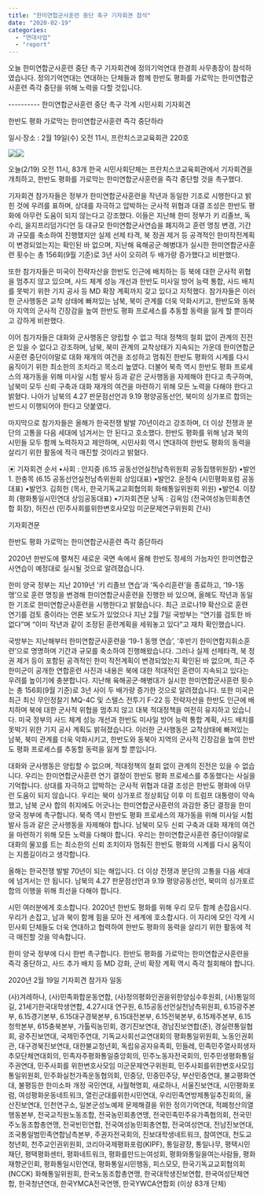 ```yaml
---
title: "한미연합군사훈련 중단 촉구 기자회견 참석"
date: "2020-02-19"
categories: 
  - "연대사업"
  - "report"
---
```


오늘 한미연합군사훈련 중단 촉구 기자회견에 정의기억연대 한경희 사무총장이 참석하였습니다. 정의기억연대는 연대하는 단체들과 함께 한반도 평화를 가로막는 한미연합군사훈련 즉각 중단을 위해 노력을 다할 것입니다.

\---------- 한미연합군사훈련 중단 촉구 각계 시민사회 기자회견

한반도 평화 가로막는 한미연합군사훈련 즉각 중단하라

일시·장소 : 2월 19일(수) 오전 11시, 프란치스코교육회관 220호

![](http://womenandwar.net/kr/wp-content/uploads/2020/02/0219_기자회견_작은사진.jpg)![](http://womenandwar.net/kr/wp-content/uploads/2020/02/photo_2020-02-19_11-09-19.jpg)

오늘(2/19) 오전 11시, 83개 한국 시민사회단체는 프란치스코교육회관에서 기자회견을 개최하고, 한반도 평화를 가로막는 한미연합군사훈련을 즉각 중단할 것을 촉구했다.

기자회견 참가자들은 정부가 한미연합군사훈련을 작년과 동일한 기조로 시행한다고 밝힌 것에 우려를 표하며, 상대를 자극하고 압박하는 군사적 위협과 대결 조성은 한반도 평화에 아무런 도움이 되지 않는다고 강조했다. 이들은 지난해 한미 정부가 키 리졸브, 독수리, 을지프리덤가디언 등 대규모 한미연합군사연습을 폐지하고 훈련 명칭 변경, 기간과 규모를 축소하여 진행했지만 실제 선제 타격, 북 정권 제거 등 공격적인 한미작전계획이 변경되었는지는 확인된 바 없으며, 지난해 육해공군·해병대가 실시한 한미연합군사훈련 횟수는 총 156회(9월 기준)로 3년 사이 오히려 두 배가량 증가했다고 비판했다.

또한 참가자들은 미국이 전략자산을 한반도 인근에 배치하는 등 북에 대한 군사적 위협을 멈추지 않고 있으며, 사드 체계 성능 개선과 한반도 미사일 방어 능력 통합, 사드 배치를 못박기 위한 기지 공사 등 MD 확장 계획까지 갖고 있다고 지적했다. 참가자들은 이러한 군사행동은 교착 상태에 빠져있는 남북, 북미 관계를 더욱 악화시키고, 한반도와 동북아 지역의 군사적 긴장감을 높여 한반도 평화 프로세스를 추동할 동력을 잃게 할 뿐이라고 강하게 비판했다.

이어 침가자들은 대화와 군사행동은 양립할 수 없고 적대 정책의 철회 없이 관계의 진전은 있을 수 없다고 강조하며, 남북, 북미 관계의 교착상태가 지속되는 가운데 한미연합군사훈련 중단이야말로 대화 재개의 여건을 조성하고 멈춰진 한반도 평화의 시계를 다시 움직이기 위한 최소한의 조치라고 목소리 높였다. 더불어 북측 역시 한반도 평화 프로세스의 재가동을 위해 미사일 시험 발사 등과 같은 군사행동을 자제해야 한다고 촉구하며, 남북미 모두 신뢰 구축과 대화 재개의 여건을 마련하기 위해 모든 노력을 다해야 한다고 밝혔다. 나아가 남북의 4.27 판문점선언과 9.19 평양공동선언, 북미의 싱가포르 합의는 반드시 이행되어야 한다고 덧붙였다.

마지막으로 참가자들은 올해가 한국전쟁 발발 70년이라고 강조하며, 더 이상 전쟁과 분단의 고통을 다음 세대에 넘겨서는 안 된다고 호소했다. 한반도 평화를 위해 남과 북의 시민들 모두 함께 노력하자고 제안하며, 시민사회 역시 연대하여 한반도 평화의 동력을 살리기 위한 활동에 적극 매진할 것이라고 밝혔다.

▣ 기자회견 순서 •사회 : 안지중 (6.15 공동선언실천남측위원회 공동집행위원장) •발언1. 한충목 (6.15 공동선언실천남측위원회 상임대표) •발언2. 윤정숙 (시민평화포럼 공동대표) •발언3. 김희헌 (목사, 한국기독교교회협의회 화해통일위원회 위원) •발언4. 이장희 (평화통일시민연대 상임공동대표) •기자회견문 낭독 : 김옥임 (전국여성농민회총연합 회장), 허진선 (민주사회를위한변호사모임 미군문제연구위원회 간사)

기자회견문

한반도 평화 가로막는 한미연합군사훈련 즉각 중단하라

2020년 한반도에 펼쳐진 새로운 국면 속에서 올해 한반도 정세의 가늠자인 한미연합군사연습이 예정대로 실시될 것으로 알려졌습니다.

한미 양국 정부는 지난 2019년 ‘키 리졸브 연습’과 ‘독수리훈련’을 종료하고, ‘19-1동맹’으로 훈련 명칭을 변경해 한미연합군사훈련을 진행한 바 있으며, 올해도 작년과 동일한 기조로 한미연합군사훈련을 시행한다고 밝혔습니다. 최근 코로나19 확산으로 훈련 연기를 검토 중이라는 언론 보도가 있었으나 지난 2월 7일 국방부는 “연기를 검토한 바 없다”며 “이미 작년과 같이 조정된 훈련계획을 세워놓고 있다”고 재차 확인했습니다.

국방부는 지난해부터 한미연합군사훈련을 ‘19-1 동맹 연습’, ‘후반기 한미연합지휘소훈련’으로 명명하며 기간과 규모를 축소하여 진행해왔습니다. 그러나 실제 선제타격, 북 정권 제거 등이 포함된 공격적인 한미 작전계획이 변경되었는지 확인된 바 없으며, 최근 주한미군이 공개한 연합훈련 사진과 내용은 북에 대한 적대적인 훈련이 지속되고 있다는 우려를 높이기에 충분합니다. 지난해 육해공군·해병대가 실시한 한미연합군사훈련 횟수는 총 156회(9월 기준)로 3년 사이 두 배가량 증가한 것으로 알려졌습니다. 또한 미국은 최근 최신 무인정찰기 MQ-4C 및 스텔스 전투기 F-22 등 전략자산을 한반도 인근에 배치하며 북에 대한 군사적 위협을 멈추지 않고 대북 적대정책을 여전히 유지하고 있습니다. 미국 정부의 사드 체계 성능 개선과 한반도 미사일 방어 능력 통합 계획, 사드 배치를 못박기 위한 기지 공사 계획도 밝혀졌습니다. 이러한 군사행동은 교착상태에 빠져있는 남북, 북미 관계를 더욱 악화시키고, 한반도와 동북아 지역의 군사적 긴장감을 높여 한반도 평화 프로세스를 추동할 동력을 잃게 할 뿐입니다.

대화와 군사행동은 양립할 수 없으며, 적대정책의 철회 없이 관계의 진전은 있을 수 없습니다. 우리는 한미연합군사훈련 연기 결정이 한반도 평화 프로세스를 추동했다는 사실을 기억합니다. 상대를 자극하고 압박하는 군사적 위협과 대결 조성은 한반도 평화에 아무런 도움이 되지 않습니다. 우리는 북미 싱가포르 정상회담 이후 미 트럼프 대통령이 약속했고, 남북 군사 합의 취지에도 어긋나는 한미연합군사훈련의 과감한 중단 결정을 한미 양국 정부에 촉구합니다. 북측 역시 한반도 평화 프로세스의 재가동을 위해 미사일 시험 발사 등과 같은 군사행동을 자제해야 합니다. 남북미 모두 신뢰 구축과 대화 재개의 여건을 마련하기 위해 모든 노력을 다해야 합니다. 우리는 한미연합군사훈련 중단이야말로 대화의 물꼬를 트는 최소한의 신뢰 조치이자 멈춰진 한반도 평화의 시계를 다시 움직이는 지름길이라고 생각합니다.

올해는 한국전쟁 발발 70년이 되는 해입니다. 더 이상 전쟁과 분단의 고통을 다음 세대에 넘겨서는 안 됩니다. 남북의 4.27 판문점선언과 9.19 평양공동선언, 북미의 싱가포르 합의 이행을 위해 최선을 다해야 합니다.

시민 여러분에게 호소합니다. 2020년 한반도 평화를 위해 우리 모두 함께 손잡읍시다. 우리가 손잡고, 남과 북이 함께 힘을 모아 전 세계에 호소합시다. 이 자리에 모인 각계 시민사회 단체들도 더욱 연대하고 협력하여 한반도 평화의 동력을 살리기 위한 활동에 적극 매진할 것을 약속합니다.

한미 양국 정부에 다시 한번 촉구합니다. 한반도 평화를 가로막는 한미연합군사훈련을 즉각 중단하고, 사드 추가 배치 등 MD 강화, 군비 확장 계획 역시 즉각 철회해야 합니다.

2020년 2월 19일 기자회견 참가자 일동

(사)겨레하나, (사)민족화합운동연합, (사)정의평화인권을위한양심수후원회, (사)통일의길, 21세기한국대학생연합, 4.27시대 연구원, 6.15공동선언실천남측위원회, 6.15광주본부, 6.15경기본부, 6.15대구경북본부, 6.15대전본부, 6.15전북본부, 6.15제주본부, 6.15청학본부, 615충북본부, 가톨릭농민회, 경기진보연대, 경남진보연합(준), 경실련통일협회, 광주진보연대, 국제민주연대, 기독교사회선교연대회의 평화통일위원회, 노동인권회관, 대구경북진보연대, 대한불교청년회, 독립유공자유족회, 민들레, 민족민주열사희생자추모단체연대회의, 민족자주평화통일중앙회의, 민주노동자전국회의, 민주민생평화통일주권연대, 민주사회를 위한변호사모임 미군문제연구위원회, 민주사회를위한변호사모임 통일위원회, 민주화실천가족운동협의회, 민중당, 민중민주당, 부산민중연대, 불교평화연대, 불평등한 한미소파 개정 국민연대, 사월혁명회, 새로하나, 서울진보연대, 시민평화포럼, 여성평화운동네트워크, 열린군대를위한시민연대, 우리민족연방제통일추진회의, 울산진보연대, 인천연구소, 일본군성노예제 문제해결을 위한 정의기억연대, 적폐청산의열행동본부, 전국교직원노동조합, 전국농민회총연맹, 전국민족민주유가족협의회, 전국민주노동조합총연맹, 전국빈민연합, 전국여성농민회총연합, 전국여성연대, 전남진보연대, 조국통일범민족연합남측본부, 주권자전국회의, 진보대학생네트워크, 참여연대, 천도교청년회, 천주교인권위원회, 코리아국제평화포럼(KIPF), 통일광장, 통일나무, 평택시민재단, 평택평화센터, 평화네트워크, 평화를만드는여성회, 평화와통일을여는사람들, 평화재향군인회, 평화통일시민연대, 평화통일시민행동, 피스모모, 한국기독교교회협의회(NCCK) 화해통일위원회, 한국노동조합총연맹, 한국대학생진보연합, 한국여성단체연합, 한국청년연대, 한국YMCA전국연맹, 한국YWCA연합회 (이상 83개 단체)
